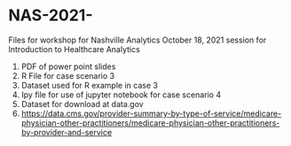 # NAS-2021-
Files for workshop for Nashville Analytics October 18, 2021 session for Introduction to Healthcare Analytics

1. PDF of power point slides 
2. R File for case scenario 3
3. Dataset used for R example in case 3
4. Ipy file for use of jupyter notebook for case scenario 4
5. Dataset for download at data.gov
6. https://data.cms.gov/provider-summary-by-type-of-service/medicare-physician-other-practitioners/medicare-physician-other-practitioners-by-provider-and-service

